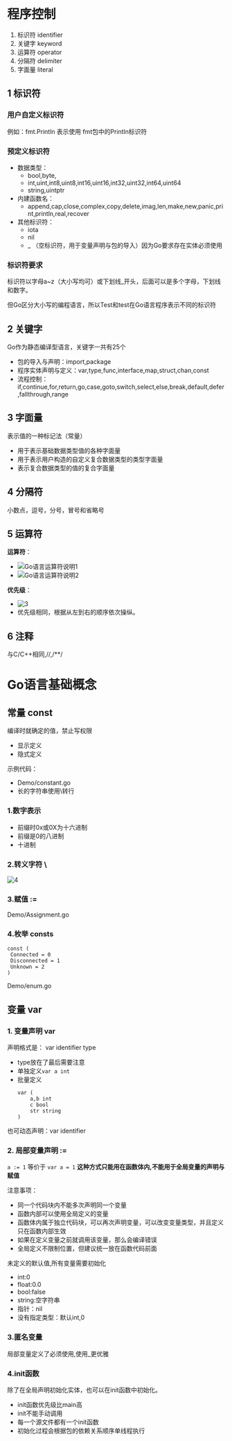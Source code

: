 # 程序控制
1. 标识符 identifier
2. 关键字 keyword
3. 运算符 operator
4. 分隔符 delimiter
5. 字面量 literal

## 1 标识符
### 用户自定义标识符
例如：fmt.Println 表示使用 fmt包中的Println标识符

### 预定义标识符
- 数据类型：
    - bool,byte,
    - int,uint,int8,uint8,int16,uint16,int32,uint32,int64,uint64
    - string,uintptr
- 内建函数名：
    - append,cap,close,complex,copy,delete,imag,len,make,new,panic,print,println,real,recover
- 其他标识符：
    - iota
    - nil
    - _ （空标识符，用于变量声明与包的导入）因为Go要求存在实体必须使用
### 标识符要求
标识符以字母a~z（大小写均可）或下划线_开头，后面可以是多个字母，下划线和数字。

但Go区分大小写的编程语言，所以Test和test在Go语言程序表示不同的标识符


## 2 关键字
Go作为静态编译型语言，关键字一共有25个
- 包的导入与声明：import,package
- 程序实体声明与定义：var,type,func,interface,map,struct,chan,const
- 流程控制：if,continue,for,return,go,case,goto,switch,select,else,break,default,defer,fallthrough,range

## 3 字面量
表示值的一种标记法（常量）
- 用于表示基础数据类型值的各种字面量
- 用于表示用户构造的自定义复合数据类型的类型字面量
- 表示复合数据类型的值的复合字面量

## 4 分隔符
小数点，逗号，分号，冒号和省略号

## 5 运算符
**运算符**：
- ![Go语言运算符说明1](.README_images/ed0f5285.png)
- ![Go语言运算符说明2](.README_images/dbb19d64.png)

**优先级**：
- ![3](.README_images/a9f7c952.png)
- 优先级相同，根据从左到右的顺序依次操纵。

## 6 注释
与C/C++相同,//,/**/

# Go语言基础概念
## 常量 const
编译时就确定的值，禁止写权限
- 显示定义
- 隐式定义

示例代码：
- Demo/constant.go
- 长的字符串使用\转行

### 1.数字表示
- 前缀时0x或0X为十六进制
- 前缀是0的八进制
- 十进制

### 2.转义字符 \
![4](.README_images/1bfe8be5.png)

### 3.赋值 :=
Demo/Assignment.go

### 4.枚举 consts
```cgo
const (
 Connected = 0
 Disconnected = 1
 Unknown = 2 
)
```
Demo/enum.go

## 变量 var
### 1. 变量声明 var
声明格式是： var identifier type
- type放在了最后需要注意
- 单独定义`var a int`
- 批量定义
    ```
    var (
        a,b int
        c bool
        str string 
    )
    ```

也可动态声明：var identifier

### 2. 局部变量声明 :=
`a := 1` 等价于 `var a = 1`
**这种方式只能用在函数体内,不能用于全局变量的声明与赋值**

注意事项：
- 同一个代码块内不能多次声明同一个变量
- 函数内部可以使用全局定义的变量
- 函数体内属于独立代码块，可以再次声明变量，可以改变变量类型，并且定义只在函数内部生效
- 如果在定义变量之前就调用该变量，那么会编译错误
- 全局定义不限制位置，但建议统一放在函数代码前面

未定义的默认值,所有变量需要初始化
- int:0
- float:0.0
- bool:false
- string:空字符串
- 指针：nil
- 没有指定类型：默认int,0

### 3.匿名变量
局部变量定义了必须使用,使用_更优雅

### 4.init函数
除了在全局声明初始化实体，也可以在init函数中初始化。
- init函数优先级比main高
- init不能手动调用
- 每一个源文件都有一个init函数
- 初始化过程会根据包的依赖关系顺序单线程执行

